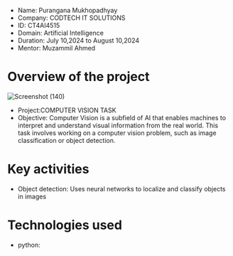 * Name: Purangana Mukhopadhyay 
* Company: CODTECH IT SOLUTIONS 
* ID: CT4AI4515 
* Domain: Artificial Intelligence 
* Duration: July 10,2024 to August 10,2024 
* Mentor: Muzammil Ahmed
# Overview of the project
![Screenshot (140)](https://github.com/user-attachments/assets/45a25487-655c-4123-bda0-f6843deca79a)
* Project:COMPUTER VISION TASK
* Objective: Computer Vision is a subfield of AI that enables machines to interpret and understand visual information from the real world. This task involves
  working on a computer vision problem, such as image classification or object detection.
# Key activities
* Object detection: Uses neural networks to localize and classify objects in images
# Technologies used
* python: 
